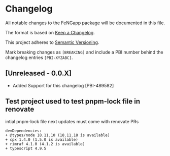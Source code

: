 # Changelog

All notable changes to the FeNGapp package will be documented in this file.

The format is based on [Keep a Changelog](https://keepachangelog.com/en/1.0.0/).

This project adheres to [Semantic Versioning](https://semver.org/spec/v2.0.0.html).

Mark breaking changes as `[BREAKING]` and include a PBI number behind the changelog entries `[PBI-XYZABC]`.

## [Unreleased - 0.0.X]

- Added Support for this changelog [PBI-489582]

## Test project used to test pnpm-lock file in renovate
intial pnpm-lock file next updates must come with renovate PRs
```
devDependencies:
+ @types/node 18.11.10 (18.11.18 is available)
+ cpx 1.4.0 (1.5.0 is available)
+ rimraf 4.1.0 (4.1.2 is available)
+ typescript 4.9.5
```